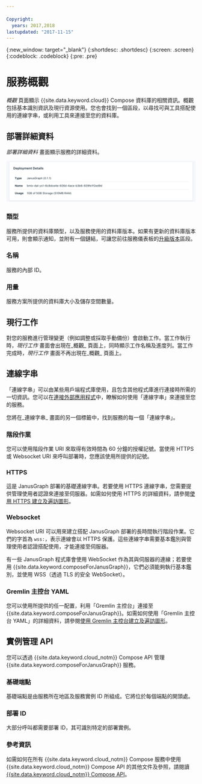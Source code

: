 ```yaml
---

Copyright:
  years: 2017,2018
lastupdated: "2017-11-15"
---
```


{:new_window: target="_blank"}
{:shortdesc: .shortdesc}
{:screen: .screen}
{:codeblock: .codeblock}
{:pre: .pre}

# 服務概觀

_概觀_ 頁面顯示 {{site.data.keyword.cloud}} Compose 資料庫的相關資訊。概觀包括基本識別資訊及現行資源使用。您也會找到一個區段，以尋找可與工具搭配使用的連線字串，或利用工具來連接至您的資料庫。

## 部署詳細資料

_部署詳細資料_ 畫面顯示服務的詳細資料。

![部署詳細資料](./images/janusgraph-deployment-details.png "「部署詳細資料」畫面的視圖")

### 類型

服務所提供的資料庫類型，以及服務使用的資料庫版本。如果有更新的資料庫版本可用，則會顯示通知，並附有一個鏈結，可讓您前往服務儀表板的[升級版本](/docs/services/ComposeForJanusGraph/dashboard-settings.html#upgrade-version)區段。

### 名稱

服務的內部 ID。

### 用量

服務方案所提供的資料庫大小及儲存空間數量。

## 現行工作

對您的服務進行管理變更（例如調整或採取手動備份）會啟動工作。當工作執行時，_現行工作_ 畫面會出現在_概觀_ 頁面上，同時顯示工作名稱及進度列。當工作完成時，_現行工作_ 畫面不再出現在_概觀_ 頁面上。

## 連線字串

「連線字串」可以由某些用戶端程式庫使用，且包含其他程式庫進行連接時所需的一切資訊。您可以在[連接外部應用程式](./connecting-external.html)中，瞭解如何使用「連線字串」來連接至您的服務。

您將在_連線字串_ 畫面的另一個標籤中，找到服務的每一個「連線字串」。

### 階段作業

您可以使用階段作業 URI 來取得有效時間為 60 分鐘的授權記號。當使用 HTTPS 或 Websocket URI 來呼叫部署時，您應該使用所提供的記號。

### HTTPS

這是 JanusGraph 部署的基礎連線字串。若要使用 HTTPS 連線字串，您需要提供管理使用者認證來連接至伺服器。如需如何使用 HTTPS 的詳細資料，請參閱[使用 HTTPS 建立及遍訪圖形](./tutorial-https.html)。

### Websocket

Websocket URI 可以用來建立搭配 JanusGraph 部署的長時間執行階段作業。它們的字首為 `wss:`，表示連線會以 HTTPS 保護。這些連線字串需要基本鑑別與管理使用者認證搭配使用，才能連接至伺服器。

有一些 JanusGraph 程式庫會使用 WebSocket 作為其與伺服器的連線；若要使用 {{site.data.keyword.composeForJanusGraph}}，它們必須能夠執行基本鑑別，並使用 WSS（透過 TLS 的安全 WebSocket）。

### Gremlin 主控台 YAML

您可以使用所提供的任一配置，利用「Gremlin 主控台」連接至 {{site.data.keyword.composeForJanusGraph}}。如需如何使用「Gremlin 主控台 YAML」的詳細資料，請參閱[使用 Gremlin 主控台建立及遍訪圖形](./tutorial-gremlin-console.html)。


## 實例管理 API

您可以透過 {{site.data.keyword.cloud_notm}} Compose API 管理 {{site.data.keyword.composeForJanusGraph}} 服務。

### 基礎端點

基礎端點是由服務所在地區及服務實例 ID 所組成。它將位於每個端點的開頭處。

### 部署 ID

大部分呼叫都需要部署 ID，其可識別特定的部署實例。

### 參考資訊

如需如何在所有 {{site.data.keyword.cloud_notm}} Compose 服務中使用 {{site.data.keyword.cloud_notm}} Compose API 的其他文件及參照，請閱讀 [{{site.data.keyword.cloud_notm}} Compose API](https://www.compose.com/articles/the-ibm-cloud-compose-api/)。
